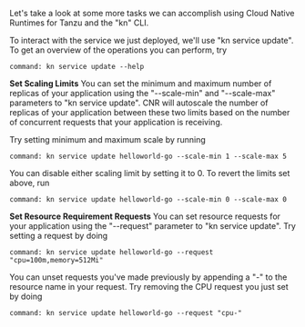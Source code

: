 Let's take a look at some more tasks we can accomplish using Cloud Native Runtimes for Tanzu and the "kn" CLI.

To interact with the service we just deployed, we'll use "kn service update". To get an overview of the operations you can perform, try 
```terminal:execute
command: kn service update --help
```

**Set Scaling Limits**
You can set the minimum and maximum number of replicas of your application using the "--scale-min" and "--scale-max" parameters to "kn service update". CNR will autoscale the number of replicas of your application between these two limits based on the number of concurrent requests that your application is receiving.

Try setting minimum and maximum scale by running
```terminal:execute
command: kn service update helloworld-go --scale-min 1 --scale-max 5
```

You can disable either scaling limit by setting it to 0. To revert the limits set above, run
```terminal:execute
command: kn service update helloworld-go --scale-min 0 --scale-max 0
```

**Set Resource Requirement Requests**
You can set resource requests for your application using the "--request" parameter to "kn service update". Try setting a request by doing
```terminal:execute
command: kn service update helloworld-go --request "cpu=100m,memory=512Mi"
```

You can unset requests you've made previously by appending a "-" to the resource name in your request. Try removing the CPU request you just set by doing
```terminal:execute
command: kn service update helloworld-go --request "cpu-"
```
